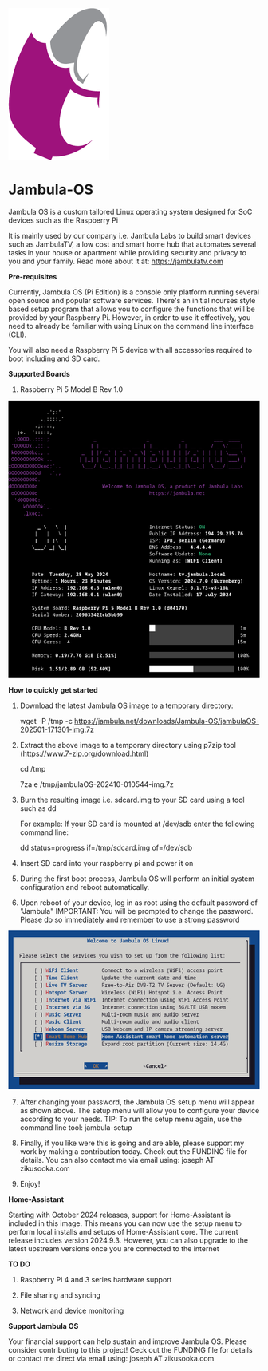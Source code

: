 ![alt text](logo.png "Jambula OS (Pi Edition)")
# Jambula-OS

Jambula OS is a custom tailored Linux operating system designed for SoC devices such as the Raspberry Pi

It is mainly used by our company i.e. Jambula Labs to build smart devices such as JambulaTV, 
a low cost and smart home hub that automates several tasks in your house or apartment while providing security and 
privacy to you and your family. Read more about it at: https://jambulatv.com


<b>Pre-requisites</b>

Currently, Jambula OS (Pi Edition) is a console only platform running several open source and popular software 
services.  There's an initial ncurses style based setup program that allows you to configure the functions that
will be provided by your Raspberry Pi.  However, in order to use it effectively, you need to already be 
familiar with using Linux on the command line interface (CLI).

You will also need a Raspberry Pi 5 device with all accessories required to boot including and SD card.  


<b>Supported Boards</b>

1. Raspberry Pi 5 Model B Rev 1.0


![alt text](console.png "Jambula OS (Pi Edition)")

<b> How to quickly get started </b>

1. Download the latest Jambula OS image to a temporary directory:

   wget -P /tmp -c https://jambula.net/downloads/Jambula-OS/jambulaOS-202501-171301-img.7z

2. Extract the above image to a temporary directory using p7zip tool (https://www.7-zip.org/download.html)

   cd /tmp

   7za e /tmp/jambulaOS-202410-010544-img.7z

3. Burn the resulting image i.e. sdcard.img to your SD card using a tool such as dd

   For example: If your SD card is mounted at /dev/sdb enter the following command line:

   dd status=progress if=/tmp/sdcard.img of=/dev/sdb

4. Insert SD card into your raspberry pi and power it on

5. During the first boot process, Jambula OS will perform an initial system 
   configuration and reboot automatically. 

6. Upon reboot of your device, log in as root using the default password of "Jambula"
   IMPORTANT: You will be prompted to change the password. Please do so immediately and 
   remember to use a strong password
  
  ![alt text](jambula_os_setup.png "Jambula OS Setup")

7. After changing your password, the Jambula OS setup menu will appear as shown above.
   The setup menu will allow you to configure your device according to your needs.
   TIP: To run the setup menu again, use the command line tool: jambula-setup

8. Finally, if you like were this is going and are able, please support my work by 
   making a contribution today.  Check out the FUNDING file for details.  You can also 
   contact me via email using: joseph AT zikusooka.com

9. Enjoy!



<b>Home-Assistant </b>

   Starting with October 2024 releases, support for Home-Assistant is included in this image.
   This means you can now use the setup menu to perform local installs and setups of
   Home-Assistant core. The current release includes version 2024.9.3.  However, you can also 
   upgrade to the latest upstream versions once you are connected to the internet



<b>TO DO</b>

1. Raspberry Pi 4 and 3 series hardware support

2. File sharing and syncing

3. Network and device monitoring


<b>Support Jambula OS</b>

   Your financial support can help sustain and improve Jambula OS.  Please consider contributing 
   to this project!  Ceck out the FUNDING file for details or contact me direct via email using: 
   joseph AT zikusooka.com


